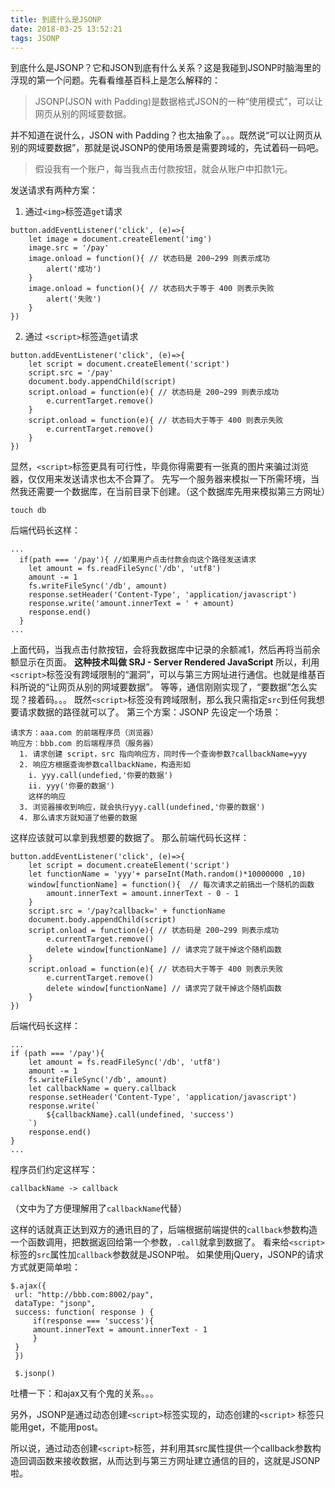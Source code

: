 ```yaml
---
title: 到底什么是JSONP
date: 2018-03-25 13:52:21
tags: JSONP
---
```

到底什么是JSONP？它和JSON到底有什么关系？这是我碰到JSONP时脑海里的浮现的第一个问题。先看看维基百科上是怎么解释的：
> JSONP(JSON with Padding)是数据格式JSON的一种“使用模式”，可以让网页从别的网域要数据。

并不知道在说什么，JSON with Padding？也太抽象了。。。既然说“可以让网页从别的网域要数据”，那就是说JSONP的使用场景是需要跨域的，先试着码一码吧。
> 假设我有一个账户，每当我点击付款按钮，就会从账户中扣款1元。

发送请求有两种方案：
1. 通过`<img>`标签造`get`请求
```
button.addEventListener('click', (e)=>{
    let image = document.createElement('img')
    image.src = '/pay'
    image.onload = function(){ // 状态码是 200~299 则表示成功
        alert('成功')
    }
    image.onload = function(){ // 状态码大于等于 400 则表示失败
        alert('失败')
    }
})
```

2. 通过 `<script>`标签造`get`请求

```
button.addEventListener('click', (e)=>{
    let script = document.createElement('script')
    script.src = '/pay'
    document.body.appendChild(script)
    script.onload = function(e){ // 状态码是 200~299 则表示成功
        e.currentTarget.remove()
    }
    script.onload = function(e){ // 状态码大于等于 400 则表示失败
        e.currentTarget.remove()
    }
})
```

显然，`<script>`标签更具有可行性，毕竟你得需要有一张真的图片来骗过浏览器，仅仅用来发送请求也太不合算了。
先写一个服务器来模拟一下所需环境，当然我还需要一个数据库，在当前目录下创建。（这个数据库先用来模拟第三方网址）
```
touch db
```
后端代码长这样：
```
...
  if(path === '/pay'){ //如果用户点击付款会向这个路径发送请求
    let amount = fs.readFileSync('/db', 'utf8')
    amount -= 1
    fs.writeFileSync('/db', amount)
    response.setHeader('Content-Type', 'application/javascript')
    response.write('amount.innerText = ' + amount)
    response.end()
  }
...
```
上面代码，当我点击付款按钮，会将我数据库中记录的余额减1，然后再将当前余额显示在页面。
**这种技术叫做 SRJ - Server Rendered JavaScript**
所以，利用`<script>`标签没有跨域限制的“漏洞”，可以与第三方网址进行通信。也就是维基百科所说的“让网页从别的网域要数据”。
等等，通信刚刚实现了，“要数据”怎么实现？接着码。。。
既然`<script>`标签没有跨域限制，那么我只需指定`src`到任何我想要请求数据的路径就可以了。
第三个方案：JSONP
先设定一个场景：
```
请求方：aaa.com 的前端程序员（浏览器）
响应方：bbb.com 的后端程序员（服务器）
  1. 请求创建 script，src 指向响应方，同时传一个查询参数?callbackName=yyy
  2. 响应方根据查询参数callbackName，构造形如
    i. yyy.call(undefied,'你要的数据')
    ii. yyy('你要的数据')
    这样的响应
  3. 浏览器接收到响应，就会执行yyy.call(undefined,'你要的数据')
  4. 那么请求方就知道了他要的数据
```
这样应该就可以拿到我想要的数据了。
那么前端代码长这样：
```
button.addEventListener('click', (e)=>{
    let script = document.createElement('script')
    let functionName = 'yyy'+ parseInt(Math.random()*10000000 ,10)
    window[functionName] = function(){  // 每次请求之前搞出一个随机的函数
        amount.innerText = amount.innerText - 0 - 1
    }
    script.src = '/pay?callback=' + functionName
    document.body.appendChild(script)
    script.onload = function(e){ // 状态码是 200~299 则表示成功
        e.currentTarget.remove()
        delete window[functionName] // 请求完了就干掉这个随机函数
    }
    script.onload = function(e){ // 状态码大于等于 400 则表示失败
        e.currentTarget.remove()
        delete window[functionName] // 请求完了就干掉这个随机函数
    }
})
```
后端代码长这样：
```
...
if (path === '/pay'){
    let amount = fs.readFileSync('/db', 'utf8')
    amount -= 1
    fs.writeFileSync('/db', amount)
    let callbackName = query.callback
    response.setHeader('Content-Type', 'application/javascript')
    response.write(`
        ${callbackName}.call(undefined, 'success')
    `)
    response.end()
}
...
```

程序员们约定这样写：
```
callbackName -> callback
```

（文中为了方便理解用了`callbackName`代替）

这样的话就真正达到双方的通讯目的了，后端根据前端提供的`callback`参数构造一个函数调用，把数据返回给第一个参数，`.call`就拿到数据了。
看来给`<script>`标签的`src`属性加`callback`参数就是JSONP啦。
如果使用jQuery，JSONP的请求方式就更简单啦：

```
$.ajax({
 url: "http://bbb.com:8002/pay",
 dataType: "jsonp",
 success: function( response ) {
     if(response === 'success'){
     amount.innerText = amount.innerText - 1
     }
 }
 })

 $.jsonp()
```
吐槽一下：和ajax又有个鬼的关系。。。

另外，JSONP是通过动态创建`<script>`标签实现的，动态创建的`<script>` 标签只能用get，不能用post。

所以说，通过动态创建`<script>`标签，并利用其src属性提供一个callback参数构造回调函数来接收数据，从而达到与第三方网址建立通信的目的，这就是JSONP啦。

